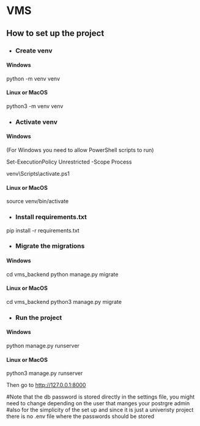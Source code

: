 # VMS
## How to set up the project
- ### Create venv
#### Windows

python -m venv venv

#### Linux or MacOS

python3 -m venv venv

- ### Activate venv
#### Windows
(For Windows you need to allow PowerShell scripts to run)

Set-ExecutionPolicy Unrestricted -Scope Process


venv\Scripts\activate.ps1

#### Linux or MacOS

source venv/bin/activate

- ### Install requirements.txt

pip install -r requirements.txt

- ### Migrate the migrations
#### Windows

cd vms_backend
python manage.py migrate

#### Linux or MacOS

cd vms_backend
python3 manage.py migrate

- ### Run the project
#### Windows

python manage.py runserver

#### Linux or MacOS

python3 manage.py runserver

Then go to http://127.0.0.1:8000

#Note that the db password is stored directly in the settings file, you might need to change depending on the user that manges your postrgre admin
#also for the simplicity of the set up and since it is just a univeristy project there is no .env file where the passwords should be stored
